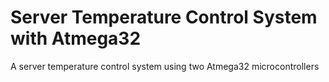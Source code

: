 # Server Temperature Control System with Atmega32
A server temperature control system using two Atmega32 microcontrollers
